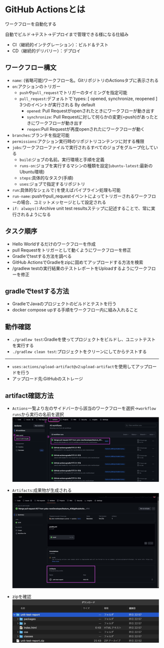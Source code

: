 # GitHub Actionsとは

ワークフローを自動化する

自動でビルド->テスト->デプロイまで管理できる様になる仕組み

- CI（継続的インテグレーション）：ビルド＆テスト
- CD（継続的デリバリー）：デプロイ

## ワークフロー構文

- `name`: (省略可能)ワークフロー名。GitリポジトリのActionsタブに表示される
- `on`:アクションのトリガー
    - `push`や`pull_request`でトリガーのタイミングを指定可能
    - `pull_request`:デフォルトで`types: [ opened, synchronize, reopened ] 3つのイベントが実行される By default
        - `opened`: Pull Requestがopenされたときにワークフローが動き出す
        - `synchronize`: Pull Requestに対して何らかの変更(=push)があったときにワークフローが動き出す
        - `reopen`:Pull Requestが再度openされたにワークフローが動く
- `branches`:ブランチを指定可能
- `permissions`:アクション実行時のリポジトリコンテンツに対する権限
- `jobs`:ワークフローファイルで実行されるすべてのジョブをグループ化している
    - `build`:ジョブの名前。実行環境と手順を定義
    - `runs-on`:ジョブを実行するマシンの種類を設定(`ubuntu-latest`:最新のUbuntu環境)
    - `steps`:具体的なタスク(手順)
    - `uses`:ジョブで指定するリポジトリ
- `run`:具体的なシェルで`|`を使えばパイプライン処理も可能
- `run-name:`pushやpull_requestイベントによってトリガーされるワークフローの場合、コミットメッセージとして設定される
- `if: always()`:Archive unit test resultsステップに記述することで、常に実行されるようになる

## タスク順序

- Hello Worldするだけのワークフローを作成
- pull Requestをトリガーとして動くようにワークフローを修正
- Gradleでtestする方法を調べる
- GitHub ActionsでGradleをzipに固めてアップロードする方法を検索
- /gradlew testの実行結果のテストレポートをUploadするようにワークフローを修正

## gradleでtestする方法

- GradleでJavaのプロジェクトのビルドとテストを行う
- docker compose upする手順をワークフロー内に組み入れること

## 動作確認

- `./gradlew test`:Gradleを使ってプロジェクトをビルドし、ユニットテストを実行する
- `./gradlew clean test`:プロジェクトをクリーンにしてからテストする

---

- `uses:actions/upload-artifact@v2`:`upload-artifact`を使用してアップロードを行う
- アップロード先:GitHubのストレージ

## artifact確認方法

- `Actions`一覧より左のサイドバーから該当のワークフローを選択->`workflow runs`から実行の名前を選択
  ![img.png](img.png)

- `Artifacts`:成果物が生成される
  ![img_1.png](img_1.png)
- zipを確認
  ![img_2.png](img_2.png)

